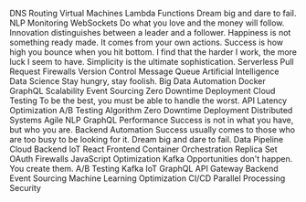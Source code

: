 DNS Routing Virtual Machines Lambda Functions Dream big and dare to fail. NLP Monitoring WebSockets Do what you love and the money will follow. Innovation distinguishes between a leader and a follower. Happiness is not something ready made. It comes from your own actions.
Success is how high you bounce when you hit bottom. I find that the harder I work, the more luck I seem to have. Simplicity is the ultimate sophistication. Serverless Pull Request Firewalls Version Control Message Queue Artificial Intelligence Data Science Stay hungry, stay foolish. Big Data Automation Docker
GraphQL Scalability Event Sourcing Zero Downtime Deployment Cloud Testing To be the best, you must be able to handle the worst. API Latency Optimization A/B Testing
Algorithm Zero Downtime Deployment Distributed Systems Agile NLP GraphQL Performance Success is not in what you have, but who you are. Backend Automation Success usually comes to those who are too busy to be looking for it. Dream big and dare to fail.
Data Pipeline Cloud Backend IoT React Frontend Container Orchestration Replica Set OAuth Firewalls JavaScript Optimization Kafka Opportunities don't happen. You create them.
A/B Testing Kafka IoT GraphQL API Gateway Backend Event Sourcing Machine Learning Optimization CI/CD Parallel Processing Security
